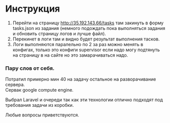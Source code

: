 # Инструкция

1. Перейти на страницу http://35.192.143.66/tasks там закинуть в форму tasks.json из задания (немного подождать пока выполняться задания и обновить страницу логов и лучше файл).
2. Перекинет в логи там и видно будет результат выполнения тасков.
3. Логи выполняются паралельно по 2 за раз можно менять в конфигах, только это конфиги supervisor 
если надо могу подтянуть на страницу в на сайте но это замарачиваться надо.

### Пару слов от себя.
Потратил примерно мин 40 на задачу остальное на разворачивание сервера.<br>
Сервак google compute engine.

Выбрал Laravel и очереди так как эти технологии отлично подходят под требования задачи из коробки.

Любые вопросы приветствуются.

